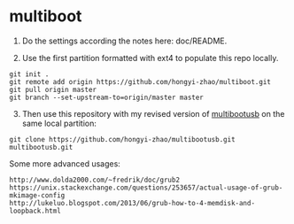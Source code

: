 # multiboot


1. Do the settings according the notes here: doc/README. 

2. Use the first partition formatted with ext4 to populate this repo locally. 


```
git init .
git remote add origin https://github.com/hongyi-zhao/multiboot.git 
git pull origin master
git branch --set-upstream-to=origin/master master

```

3. Then use this repository with my revised version of [multibootusb](https://github.com/hongyi-zhao/multibootusb.git) on the same local partition:

```
git clone https://github.com/hongyi-zhao/multibootusb.git multibootusb.git
```

Some more advanced usages:

```
http://www.dolda2000.com/~fredrik/doc/grub2
https://unix.stackexchange.com/questions/253657/actual-usage-of-grub-mkimage-config
http://lukeluo.blogspot.com/2013/06/grub-how-to-4-memdisk-and-loopback.html
```
